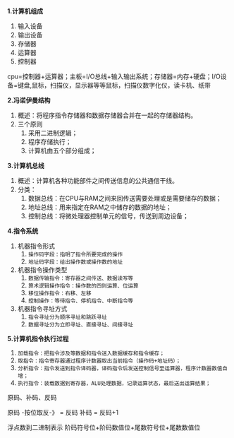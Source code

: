 **1.计算机组成**
1. 输入设备
2. 输出设备
3. 存储器
4. 运算器
5. 控制器


cpu=控制器+运算器；主板=I/O总线+输入输出系统；存储器=内存+硬盘；I/O设备=键盘,鼠标，扫描仪，显示器等等鼠标，扫描仪数字化仪，读卡机、纸带


**2.冯诺伊曼结构**
1. 概述：将程序指令存储器和数据存储器合并在一起的存储器结构。
2. 三个原则
    1. 采用二进制逻辑；
    2. 程序存储执行；
    3. 计算机由五个部分组成；

**3.计算机总线**
1. 概述：计算机各种功能部件之间传送信息的公共通信干线。
2. 分类：
    1. 数据总线：在CPU与RAM之间来回传送需要处理或是需要储存的数据；
    2. 地址总线：用来指定在RAM之中储存的数据的地址；
    3. 控制总线：将微处理器控制单元的信号，传送到周边设备；

**4.指令系统**
1. 机器指令形式 
    1. `操作码字段：指明了指令所要完成的操作`
    2. `地址码字段：给出操作数或操作数的地址`
2. 机器指令操作类型
    1. `数据传输指令：寄存器之间传送、数据读写等`
    2. `算术逻辑操作指令：操作数的四则运算、位运算`
    3. `移位操作指令：右移、左移`
    4. `控制操作：等待指令、停机指令、中断指令等`
3. 机器指令寻址方式
    1. `指令寻址分为顺序寻址和跳跃寻址`
    2. `数据寻址分为立即寻址、直接寻址、间接寻址`

**5.计算机指令执行过程**
1. `加载指令：把指令涉及等数据和指令送入数据缓存和指令缓存；`
2. `取指令：指令寄存器通过程序计数器取出当前指令（操作码+地址码）；`
3. `分析指令：指令发送到指令译码器，译码指令后发送控制信号至运算器，程序计数器数值自增；`
4. `执行指令：装载数据到寄存器，ALU处理数据，记录运算状态，最后送出运算结果；`

原码、补码、反码

原码 -按位取反-》 = 反码
补码 = 反码+1 


浮点数到二进制表示
阶码符号位+阶码数值位+尾数符号位+尾数数值位